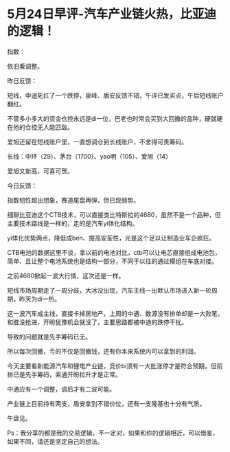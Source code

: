 # 5月24日早评-汽车产业链火热，比亚迪的逻辑！

指数：

依旧看调整。

昨日反馈：

短线，中迪死扛了一个跌停，泉峰、盾安反馈不错，午评已发买点，午后短线账户翻红。

不管多小多大的资金仓控永远是di一位，巴老也时常会买到大回撤的品种，硬就硬在他的仓控无人能匹敌。

爱旭还留在短线账户里，一直想调仓到长线账户，不舍得可贵筹码。

长线：中环（29）、茅台（1700）、yao明（105）、爱旭（14）

爱旭又新高，可喜可贺。

今日反馈：

指数韧性超出想象，赛道尾盘再弹，但已现弱势。

细聊比亚迪这个CTB技术，可以直接类比特斯拉的4680，虽然不是一个品种，但主要技术路线是一样的，走的是汽车yi体化结构。

yi体化优势两点，降低成ben、提高安荃性，光是这个足以让制造业车企疯狂。

CTB电池的数据这里不谈，拿以前的电池对比，ctb可以让电芯直接组成电池包，简单、且让整个电池系统也是结构一部分，不同于以往的通过模组在车底对接。

之前4680掀起一波大行情，这次还是一样。

短线市场周期走了一周分歧，大冰没出现，汽车主线一出默认市场进入新一轮周期，昨天为di一热。

这一波汽车成主线，直接卡掉房地产，上周的中通、数源没有排单却是一大败笔，和胜没抢进，开盼犹豫机会就没了，主要思路都被中迪的跌停干扰。

导致的问题就是先手筹码已无。

所以每次回撤，亏的不仅是回撤钱，还有你本来系统内可以拿到的利润。

今天主要看新能源汽车和锂电产业链，竞价bi须有一大批涨停才是符合预期，但前排已是先手筹码，索通开盼拉升才是正常。

中通应有一个调整，调后才有二波可能。

产业链上目前持有两支，盾安拿到不错价位，还有一支隆基也十分有气质。

午盘见。

Ps：我分享的都是我的交易逻辑，不一定对，如果和你的逻辑相近，可以借鉴，如果不同，请还是坚定自己的想法。